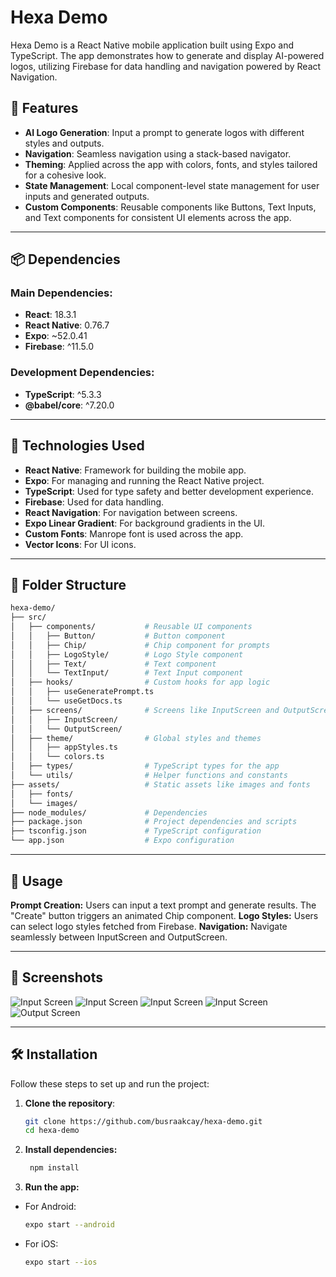# Hexa Demo

Hexa Demo is a React Native mobile application built using Expo and TypeScript. The app demonstrates how to generate and display AI-powered logos, utilizing Firebase for data handling and navigation powered by React Navigation.

## 🚀 Features

- **AI Logo Generation**: Input a prompt to generate logos with different styles and outputs.
- **Navigation**: Seamless navigation using a stack-based navigator.
- **Theming**: Applied across the app with colors, fonts, and styles tailored for a cohesive look.
- **State Management**: Local component-level state management for user inputs and generated outputs.
- **Custom Components**: Reusable components like Buttons, Text Inputs, and Text components for consistent UI elements across the app.

---

## 📦 Dependencies

### Main Dependencies:

- **React**: 18.3.1
- **React Native**: 0.76.7
- **Expo**: ~52.0.41
- **Firebase**: ^11.5.0

### Development Dependencies:

- **TypeScript**: ^5.3.3
- **@babel/core**: ^7.20.0

---

## 🔧 Technologies Used

- **React Native**: Framework for building the mobile app.
- **Expo**: For managing and running the React Native project.
- **TypeScript**: Used for type safety and better development experience.
- **Firebase**: Used for data handling.
- **React Navigation**: For navigation between screens.
- **Expo Linear Gradient**: For background gradients in the UI.
- **Custom Fonts**: Manrope font is used across the app.
- **Vector Icons**: For UI icons.

---

## 📂 Folder Structure

```bash
hexa-demo/
├── src/
│   ├── components/           # Reusable UI components
│   │   ├── Button/           # Button component
│   │   ├── Chip/             # Chip component for prompts
│   │   ├── LogoStyle/        # Logo Style component
│   │   ├── Text/             # Text component
│   │   └── TextInput/        # Text Input component
│   ├── hooks/                # Custom hooks for app logic
│   │   ├── useGeneratePrompt.ts
│   │   └── useGetDocs.ts
│   ├── screens/              # Screens like InputScreen and OutputScreen
│   │   ├── InputScreen/
│   │   └── OutputScreen/
│   ├── theme/                # Global styles and themes
│   │   ├── appStyles.ts
│   │   └── colors.ts
│   ├── types/                # TypeScript types for the app
│   └── utils/                # Helper functions and constants
├── assets/                   # Static assets like images and fonts
│   ├── fonts/
│   └── images/
├── node_modules/             # Dependencies
├── package.json              # Project dependencies and scripts
├── tsconfig.json             # TypeScript configuration
└── app.json                  # Expo configuration
```

---

## 📄 Usage

**Prompt Creation:** Users can input a text prompt and generate results. The "Create" button triggers an animated Chip component.
**Logo Styles:** Users can select logo styles fetched from Firebase.
**Navigation:** Navigate seamlessly between InputScreen and OutputScreen.

---

## 📸 Screenshots

![Input Screen](assets/app/s1.png)
![Input Screen](assets/app/s2.png)
![Input Screen](assets/app/s3.png)
![Input Screen](assets/app/s4.png)
![Output Screen](assets/app/s5.png)

---

## 🛠️ Installation

Follow these steps to set up and run the project:

1. **Clone the repository**:

   ```bash
   git clone https://github.com/busraakcay/hexa-demo.git
   cd hexa-demo
   ```

2. **Install dependencies:**

   ```bash
    npm install
   ```

3. **Run the app:**

- For Android:

  ```bash
  expo start --android
  ```

- For iOS:
  ```bash
  expo start --ios
  ```
